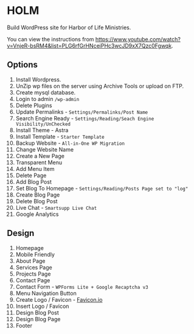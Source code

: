# HOLM
Build WordPress site for Harbor of Life Ministries.

You can view the instructions from https://www.youtube.com/watch?v=VnjeR-bsRM4&list=PLG6rfGrHNceiPHc3wcJD9xX7Qzc0Fgwqk.

## Options
1. Install Wordpress.
2. UnZip wp files on the server using Archive Tools or upload on FTP.
3. Create mysql database.
4. Login to admin `/wp-admin`
5. Delete Plugins
6. Update Permalinks - `Settings/Permalinks/Post Name`
7. Search Engine Ready - `Settings/Reading/Seach Engine Visibility/UnChecked`
8. Install Theme - Astra
9. Install Template - `Starter Template`
10. Backup Website - `All-in-One WP Migration`
11. Change Website Name
12. Create a New Page
13. Transparent Menu 
14. Add Menu Item
15. Delete Page
16. Add Blog Post 
17. Set Blog To Homepage - `Settings/Reading/Posts Page set to "log"`
18. Create Blog Page 
19. Delete Blog Post
20. Live Chat - `Smartsupp Live Chat`
21. Google Analytics

## Design
1. Homepage 
2. Mobile Friendly 
3. About Page 
4. Services Page
5. Projects Page 
6. Contact Page 
7. Contact Form - `WPForms Lite + Google Recaptcha v3`
8. Menu Navigation Button 
9. Create Logo / Favicon - [Favicon.io](https://favicon.io/)
10. Insert Logo / Favicon 
11. Design Blog Post 
12. Design Blog Page 
13. Footer




